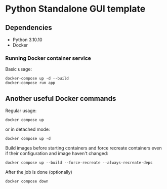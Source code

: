 # Python Standalone GUI template

## Dependencies

- Python 3.10.10
- Docker


### Running Docker container service

Basic usage:

```
docker-compose up -d --build
docker-compose run app
```

## Another useful Docker commands

Regular usage:
```
docker compose up
```

or in detached mode:

```
docker compose up -d
```

Build images before starting containers and force recreate containers even if their configuration and image haven't changed:
```
docker compose up --build --force-recreate --always-recreate-deps
```

After the job is done (optionally)
```
docker compose down
```